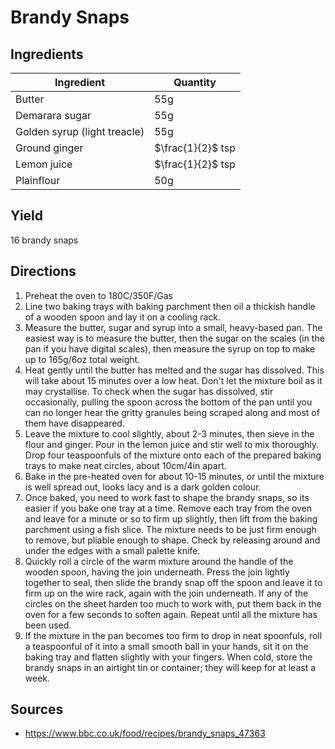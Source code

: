 # Brandy Snaps

## Ingredients

| Ingredient | Quantity |
| --- | --- |
| Butter | 55g |
| Demarara sugar | 55g |
| Golden syrup (light treacle) | 55g |
| Ground ginger | $\frac{1}{2}$ tsp |
| Lemon juice | $\frac{1}{2}$ tsp |
| Plainflour | 50g |


## Yield

16 brandy snaps


## Directions

1. Preheat the oven to 180C/350F/Gas
2. Line two baking trays with baking   parchment then oil a thickish handle of
   a wooden spoon and lay it on a cooling rack. 
3. Measure the butter, sugar and syrup into a small, heavy-based pan. The
   easiest way is to measure the butter, then the sugar on the scales (in the
   pan if you have digital scales), then measure the syrup on top to make up to
   165g/6oz total weight. 
4. Heat gently until the butter has melted and the sugar has dissolved. This
   will take about 15 minutes over a low heat. Don't let the mixture boil as it
   may crystallise. To check when the sugar has dissolved, stir occasionally,
   pulling the spoon across the bottom of the pan until you can no longer hear
   the gritty granules being scraped along and most of them have disappeared. 
5. Leave the mixture to cool slightly, about 2-3 minutes, then sieve in the
   flour and ginger. Pour in the lemon juice and stir well to mix thoroughly.
   Drop four teaspoonfuls of the mixture onto each of the prepared baking trays
   to make neat circles, about 10cm/4in apart. 
6. Bake in the pre-heated oven for about 10-15 minutes, or until the mixture is
   well spread out, looks lacy and is a dark golden colour. 
7. Once baked, you need to work fast to shape the brandy snaps, so its easier
   if you bake one tray at a time. Remove each tray from the oven and leave for
   a minute or so to firm up slightly, then lift from the baking parchment
   using a fish slice. The mixture needs to be just firm enough to remove, but
   pliable enough to shape. Check by releasing around and under the edges with
   a small palette knife. 
8. Quickly roll a circle of the warm mixture around the handle of the wooden
   spoon, having the join underneath. Press the join lightly together to seal,
   then slide the brandy snap off the spoon and leave it to firm up on the wire
   rack, again with the join underneath. If any of the circles on the sheet
   harden too much to work with, put them back in the oven for a few seconds to
   soften again. Repeat until all the mixture has been used.
9. If the mixture in the pan becomes too firm to drop in neat spoonfuls, roll a
   teaspoonful of it into a small smooth ball in your hands, sit it on the
   baking tray and flatten slightly with your fingers. When cold, store the
   brandy snaps in an airtight tin or container; they will keep for at least a
   week.


## Sources

- https://www.bbc.co.uk/food/recipes/brandy_snaps_47363
